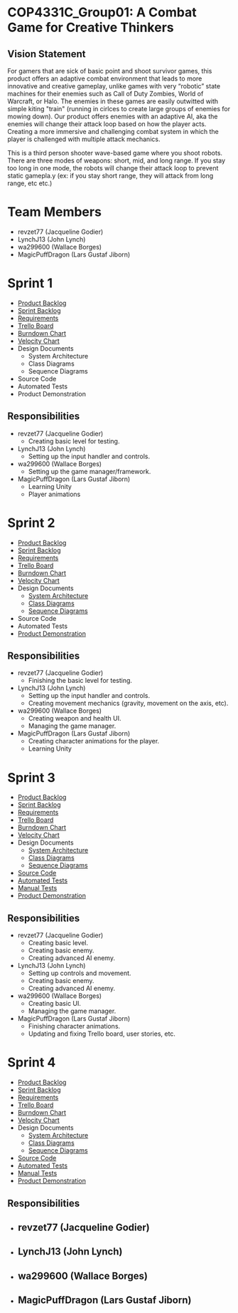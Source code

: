 # COP4331C_Group01: A Combat Game for Creative Thinkers

## Vision Statement

For gamers that are sick of basic point and shoot survivor games, this product offers an adaptive combat environment that leads to more innovative and creative gameplay, unlike games with very “robotic” state machines for their enemies such as Call of Duty Zombies, World of Warcraft, or Halo. The enemies in these games are easily outwitted with simple kiting "train" (running in cirlces to create large groups of enemies for mowing down). Our product offers enemies with an adaptive AI, aka the enemies will change their attack loop based on how the player acts. Creating a more immersive and challenging combat system in which the player is challenged with multiple attack mechanics.

This is a third person shooter wave-based game where you shoot robots. There are three modes of weapons: short, mid, and long range. If you stay too long in one mode, the robots will change their attack loop to prevent static gamepla.y (ex: if you stay short range, they will attack from long range, etc etc.)

# Team Members

- revzet77 (Jacqueline Godier)
- LynchJ13 (John Lynch)
- wa299600 (Wallace Borges)
- MagicPuffDragon (Lars Gustaf Jiborn)

# Sprint 1

- [Product Backlog](https://github.com/revzet77/COP4331C_Group01/blob/master/artifacts/product_backlog.md)
- [Sprint Backlog](https://github.com/revzet77/COP4331C_Group01/blob/master/artifacts/sprint1_backlog.md)
- [Requirements](https://github.com/revzet77/COP4331C_Group01/blob/master/artifacts/requirements.md)
- [Trello Board](https://trello.com/b/zZGtiT6a/poop-project)
- [Burndown Chart](https://docs.google.com/spreadsheets/d/1xQKtZziBmI2Kaf8Ip7wdv32spgtG4dGq3O_bcDauOf0/edit?usp=sharing)
- [Velocity Chart](https://docs.google.com/spreadsheets/d/1xQKtZziBmI2Kaf8Ip7wdv32spgtG4dGq3O_bcDauOf0/edit?usp=sharing)
- Design Documents
  - System Architecture
  - Class Diagrams
  - Sequence Diagrams
- Source Code
- Automated Tests
- Product Demonstration

## Responsibilities
- revzet77 (Jacqueline Godier)
  - Creating basic level for testing.
- LynchJ13 (John Lynch)
  - Setting up the input handler and controls.
- wa299600 (Wallace Borges)
  - Setting up the game manager/framework.
- MagicPuffDragon (Lars Gustaf Jiborn)
  - Learning Unity
  - Player animations

# Sprint 2

- [Product Backlog](https://github.com/revzet77/COP4331C_Group01/blob/master/artifacts/product_backlog.md)
- [Sprint Backlog](https://github.com/revzet77/COP4331C_Group01/blob/master/artifacts/sprint2_backlog.md)
- [Requirements](https://github.com/revzet77/COP4331C_Group01/blob/master/artifacts/requirements.md)
- [Trello Board](https://trello.com/b/zZGtiT6a/poop-project)
- [Burndown Chart](https://docs.google.com/spreadsheets/d/1xQKtZziBmI2Kaf8Ip7wdv32spgtG4dGq3O_bcDauOf0/edit?usp=sharing)
- [Velocity Chart](https://docs.google.com/spreadsheets/d/1xQKtZziBmI2Kaf8Ip7wdv32spgtG4dGq3O_bcDauOf0/edit?usp=sharing)
- Design Documents
  - [System Architecture](https://github.com/revzet77/COP4331C_Group01/blob/master/artifacts/architecture.md)
  - [Class Diagrams](https://github.com/revzet77/COP4331C_Group01/blob/master/artifacts/images/class%20diagram.png)
  - [Sequence Diagrams](https://github.com/revzet77/COP4331C_Group01/raw/master/artifacts/images/interfaceDiagram.jpg)
- Source Code
- Automated Tests
- [Product Demonstration](https://drive.google.com/file/d/12xEmVb24mWP-NjGVrVLQg7SicGMkiBcV/view)

## Responsibilities
- revzet77 (Jacqueline Godier)
  - Finishing the basic level for testing.
- LynchJ13 (John Lynch)
  - Setting up the input handler and controls.
  - Creating movement mechanics (gravity, movement on the axis, etc).
- wa299600 (Wallace Borges)
  - Creating weapon and health UI.
  - Managing the game manager.
- MagicPuffDragon (Lars Gustaf Jiborn)
  - Creating character animations for the player.
  - Learning Unity

# Sprint 3

- [Product Backlog](https://github.com/revzet77/COP4331C_Group01/blob/master/artifacts/product_backlog.md)
- [Sprint Backlog](https://github.com/revzet77/COP4331C_Group01/blob/master/artifacts/sprint3_backlog.md)
- [Requirements](https://github.com/revzet77/COP4331C_Group01/blob/master/artifacts/requirements.md)
- [Trello Board](https://trello.com/b/zZGtiT6a/poop-project)
- [Burndown Chart](https://docs.google.com/spreadsheets/d/1xQKtZziBmI2Kaf8Ip7wdv32spgtG4dGq3O_bcDauOf0/edit?usp=sharing)
- [Velocity Chart](https://docs.google.com/spreadsheets/d/1xQKtZziBmI2Kaf8Ip7wdv32spgtG4dGq3O_bcDauOf0/edit?usp=sharing)
- Design Documents
  - [System Architecture](https://github.com/revzet77/COP4331C_Group01/blob/master/artifacts/architecture.md)
  - [Class Diagrams](https://github.com/revzet77/COP4331C_Group01/blob/master/artifacts/images/class%20diagram.png)
  - [Sequence Diagrams](https://github.com/revzet77/COP4331C_Group01/raw/master/artifacts/images/interfaceDiagram.jpg)
- [Source Code](https://github.com/revzet77/COP4331C_Group01/tree/master/Assets/_Scripts)
- [Automated Tests](https://github.com/revzet77/COP4331C_Group01/blob/master/Assets/_Scripts/testing.cs)
- [Manual Tests](https://github.com/revzet77/COP4331C_Group01/blob/master/artifacts/manual_tests.md)
- [Product Demonstration](https://streamable.com/eq4mc)

## Responsibilities
- revzet77 (Jacqueline Godier)
  - Creating basic level.
  - Creating basic enemy.
  - Creating advanced AI enemy.
- LynchJ13 (John Lynch)
  - Setting up controls and movement.
  - Creating basic enemy.
  - Creating advanced AI enemy.
- wa299600 (Wallace Borges)
  - Creating basic UI.
  - Managing the game manager.
- MagicPuffDragon (Lars Gustaf Jiborn)
  - Finishing character animations.
  - Updating and fixing Trello board, user stories, etc.

# Sprint 4

- [Product Backlog](https://github.com/revzet77/COP4331C_Group01/blob/master/artifacts/product_backlog.md)
- [Sprint Backlog](https://github.com/revzet77/COP4331C_Group01/blob/master/artifacts/sprint4_backlog.md)
- [Requirements](https://github.com/revzet77/COP4331C_Group01/blob/master/artifacts/requirements.md)
- [Trello Board](https://trello.com/b/zZGtiT6a/poop-project)
- [Burndown Chart](https://docs.google.com/spreadsheets/d/1xQKtZziBmI2Kaf8Ip7wdv32spgtG4dGq3O_bcDauOf0/edit?usp=sharing)
- [Velocity Chart](https://docs.google.com/spreadsheets/d/1xQKtZziBmI2Kaf8Ip7wdv32spgtG4dGq3O_bcDauOf0/edit?usp=sharing)
- Design Documents
  - [System Architecture](https://github.com/revzet77/COP4331C_Group01/blob/master/artifacts/architecture.md)
  - [Class Diagrams](https://github.com/revzet77/COP4331C_Group01/blob/master/artifacts/images/class%20diagram.png)
  - [Sequence Diagrams](https://github.com/revzet77/COP4331C_Group01/raw/master/artifacts/images/interfaceDiagram.jpg)
- [Source Code](https://github.com/revzet77/COP4331C_Group01/tree/master/Assets/_Scripts)
- [Automated Tests](https://github.com/revzet77/COP4331C_Group01/blob/master/Assets/_Scripts/testing.cs)
- [Manual Tests](https://github.com/revzet77/COP4331C_Group01/blob/master/artifacts/manual_tests.md)
- [Product Demonstration](https://streamable.com/eq4mc)

## Responsibilities
- revzet77 (Jacqueline Godier)
  - 
- LynchJ13 (John Lynch)
  - 
- wa299600 (Wallace Borges)
  - 
- MagicPuffDragon (Lars Gustaf Jiborn)
  - 

